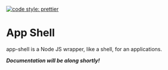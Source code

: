 [![code style: prettier](https://img.shields.io/badge/code_style-prettier-ff69b4.svg?style=flat-square)](https://github.com/prettier/prettier)

# App Shell

app-shell is a Node JS wrapper, like a shell, for an applications.

_**Documentation will be along shortly!**_
